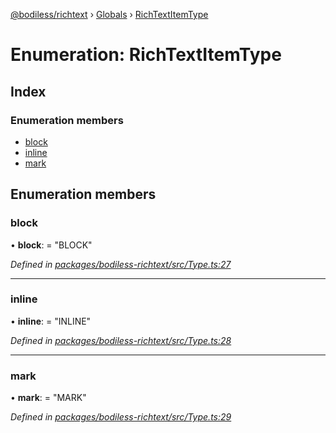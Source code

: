 [@bodiless/richtext](../README.md) › [Globals](../globals.md) › [RichTextItemType](richtextitemtype.md)

# Enumeration: RichTextItemType

## Index

### Enumeration members

* [block](richtextitemtype.md#block)
* [inline](richtextitemtype.md#inline)
* [mark](richtextitemtype.md#mark)

## Enumeration members

###  block

• **block**: = "BLOCK"

*Defined in [packages/bodiless-richtext/src/Type.ts:27](https://github.com/johnsonandjohnson/Bodiless-JS/blob/5e073e2b/packages/bodiless-richtext/src/Type.ts#L27)*

___

###  inline

• **inline**: = "INLINE"

*Defined in [packages/bodiless-richtext/src/Type.ts:28](https://github.com/johnsonandjohnson/Bodiless-JS/blob/5e073e2b/packages/bodiless-richtext/src/Type.ts#L28)*

___

###  mark

• **mark**: = "MARK"

*Defined in [packages/bodiless-richtext/src/Type.ts:29](https://github.com/johnsonandjohnson/Bodiless-JS/blob/5e073e2b/packages/bodiless-richtext/src/Type.ts#L29)*
